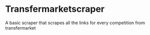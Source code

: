# Transfermarketscraper
A basic scraper that scrapes all the links for every competition from transfermarket
